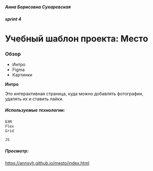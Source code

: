
##### Анна Борисовна Сухаревская  
##### sprint 4  
# Учебный шаблон проекта: Место

### Обзор
* Интро
* Figma
* Картинки

**Интро**

Это интерактивная страница, куда можно добавлять фотографии, удалять их и ставить лайки.

##### Используемые технологии:
```sh
БЭМ
Flex
Grid

JS

```

##### Просмотр:
https://annsyh.github.io/mesto/index.html
